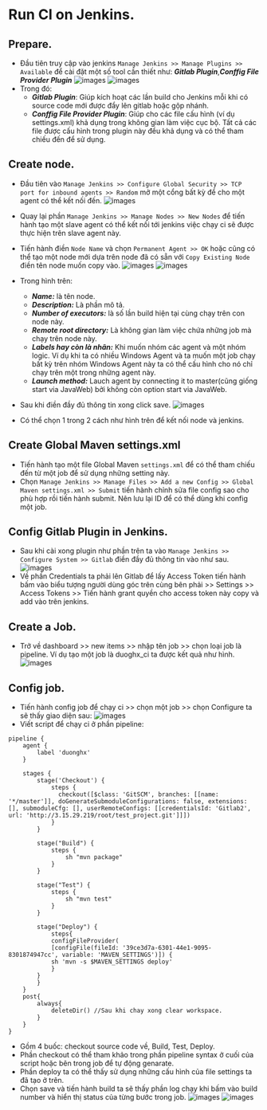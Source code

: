 # Run CI on Jenkins.

## Prepare.
- Đầu tiên truy cập vào jenkins ```Manage Jenkins >> Manage Plugins >> Available``` để cài đặt một số tool cần thiết như: ***Gitlab Plugin***,***Conffig File Provider Plugin*** 
![images](images/gitlab-pl.png)
![images](images/file-pr.png)
- Trong đó:
  - ***Gitlab Plugin***: Giúp kích hoạt các lần build cho Jenkins mỗi khi có source code mới được đẩy lên gitlab hoặc gộp nhánh.
  - ***Conffig File Provider Plugin***: Giúp cho các file cấu hình (ví dụ settings.xml) khả dụng trong không gian làm việc cục bộ. Tất cả các file được cấu hình trong plugin này đều khả dụng và có thể tham chiếu đến để sử dụng.
## Create node.
- Đầu tiên vào ```Manage Jenkins >> Configure Global Security >> TCP port for inbound agents >> Random``` mở một cổng bất kỳ để cho một agent có thể kết nối đến.
![images](images/open-tcp.png)
- Quay lại phần ```Manage Jenkins >> Manage Nodes >> New Nodes``` để tiến hành tạo một slave agent có thể kết nối tới jenkins việc chạy ci sẽ được thực hiện trên slave agent này.
- Tiến hành điền ```Node Name``` và chọn ```Permanent Agent >> OK``` hoặc cũng có thể tạo một node mới dựa trên node đã có sẵn với ```Copy Existing Node``` điền tên node muốn copy vào.
![images](images/node1.png)
![images](images/node2.png)
- Trong hình trên:
  - ***Name:*** là tên node.
  - ***Description:*** Là phần mô tả.
  - ***Number of executors:*** là số lần build hiện tại cùng chạy trên con node này.
  - ***Remote root directory:*** Là không gian làm việc chứa những job mà chạy trên node này.
  - ***Labels hay còn là nhãn:*** Khi muốn nhóm các agent và một nhóm logic. Ví dụ khi ta có nhiều Windows Agent và ta muốn một job chạy bất kỳ trên nhóm Windows Agent này ta có thể cấu hình cho nó chỉ chạy trên một trong những agent này.
  - ***Launch method:***  Lauch agent by connecting it to master(cũng giống start via JavaWeb) bởi không còn option start via JavaWeb.

- Sau khi điền đầy đủ thông tin xong click save.
![images](images/node3.png)
- Có thể chọn 1 trong 2 cách như hình trên để kết nối node và jenkins.
## Create Global Maven settings.xml
- Tiến hành tạo một file Global Maven ```settings.xml``` để có thể tham chiếu đến từ một job để sử dụng những setting này.
- Chọn ```Manage Jenkins >> Manage Files >> Add a new Config >> Global Maven settings.xml >> Submit``` tiến hành chỉnh sửa file config sao cho phù hợp rồi tiến hành submit. Nên lưu lại ID để có thể dùng khi config một job.
## Config Gitlab Plugin in Jenkins.
- Sau khi cài xong plugin như phần trên ta vào ```Manage Jenkins >> Configure System >> Gitlab``` điền đầy đủ thông tin vào như sau.
![images](images/config-gitlab.png)
- Về phần Credentials ta phải lên Gitlab để lấy Access Token tiến hành bấm vào biểu tượng người dùng góc trên cùng bên phải >> Settings >> Access Tokens >> Tiến hành grant quyền cho access token này copy và add vào trên jenkins.
## Create a Job.
- Trở về dashboard >> new items >> nhập tên job >> chọn loại job là pipeline. Ví dụ tạo một job là duoghx_ci ta được kết quả như hình.
![images](images/duonghx-ci.png)

## Config job.
- Tiến hành config job để chạy ci >> chọn một job >> chọn Configure ta sẽ thấy giao diện sau:
![images](images/configure.png)
- Viết script để chạy ci ở phần pipeline:
```
pipeline {
    agent {
        label 'duonghx'
    }

    stages {
        stage('Checkout') {
            steps {
              checkout([$class: 'GitSCM', branches: [[name: '*/master']], doGenerateSubmoduleConfigurations: false, extensions: [], submoduleCfg: [], userRemoteConfigs: [[credentialsId: 'Gitlab2', url: 'http://3.15.29.219/root/test_project.git']]])
            } 
        }

        stage("Build") {
            steps {
                sh "mvn package"
            }
        }

        stage("Test") {
            steps {
                sh "mvn test"
            }
        }

        stage("Deploy") {
            steps{
            configFileProvider(
            [configFile(fileId: '39ce3d7a-6301-44e1-9095-8301874947cc', variable: 'MAVEN_SETTINGS')]) {
            sh 'mvn -s $MAVEN_SETTINGS deploy'
            }
        }
		}
    }
    post{
        always{
            deleteDir() //Sau khi chay xong clear workspace.
        }
    }
}
```

- Gồm 4 buốc: checkout source code về, Build, Test, Deploy.
- Phần checkout có thể tham khảo trong phần pipeline syntax ở cuối của script hoặc bên trong job để tự động genarate.
- Phần deploy ta có thể thấy sử dụng những cấu hình của file settings ta đã tạo ở trên.
- Chọn save và tiến hành build ta sẽ thấy phần log chạy khi bấm vào build number và hiển thị status của từng bước trong job.
![images](images/st.png)
![images](images/log.png)